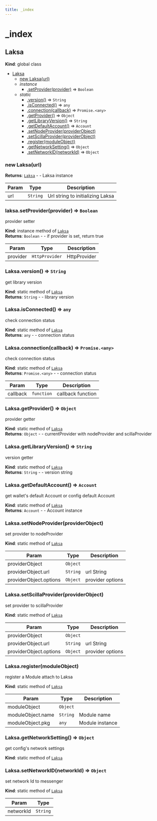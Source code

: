 ```yaml
---
title: _index
---
```


# _index

<a name="Laksa"></a>

## Laksa
**Kind**: global class  

* [Laksa](#Laksa)
    * [new Laksa(url)](#new_Laksa_new)
    * _instance_
        * [.setProvider(provider)](#Laksa+setProvider) ⇒ <code>Boolean</code>
    * _static_
        * [.version()](#Laksa.version) ⇒ <code>String</code>
        * [.isConnected()](#Laksa.isConnected) ⇒ <code>any</code>
        * [.connection(callback)](#Laksa.connection) ⇒ <code>Promise.&lt;any&gt;</code>
        * [.getProvider()](#Laksa.getProvider) ⇒ <code>Object</code>
        * [.getLibraryVersion()](#Laksa.getLibraryVersion) ⇒ <code>String</code>
        * [.getDefaultAccount()](#Laksa.getDefaultAccount) ⇒ <code>Account</code>
        * [.setNodeProvider(providerObject)](#Laksa.setNodeProvider)
        * [.setScillaProvider(providerObject)](#Laksa.setScillaProvider)
        * [.register(moduleObject)](#Laksa.register)
        * [.getNetworkSetting()](#Laksa.getNetworkSetting) ⇒ <code>Object</code>
        * [.setNetworkID(networkId)](#Laksa.setNetworkID) ⇒ <code>Object</code>

<a name="new_Laksa_new"></a>

### new Laksa(url)
**Returns**: [<code>Laksa</code>](#Laksa) - - Laksa instance  

| Param | Type | Description |
| --- | --- | --- |
| url | <code>String</code> | Url string to initializing Laksa |

<a name="Laksa+setProvider"></a>

### laksa.setProvider(provider) ⇒ <code>Boolean</code>
provider setter

**Kind**: instance method of [<code>Laksa</code>](#Laksa)  
**Returns**: <code>Boolean</code> - - if provider is set, return true  

| Param | Type | Description |
| --- | --- | --- |
| provider | <code>HttpProvider</code> | HttpProvider |

<a name="Laksa.version"></a>

### Laksa.version() ⇒ <code>String</code>
get library version

**Kind**: static method of [<code>Laksa</code>](#Laksa)  
**Returns**: <code>String</code> - - library version  
<a name="Laksa.isConnected"></a>

### Laksa.isConnected() ⇒ <code>any</code>
check connection status

**Kind**: static method of [<code>Laksa</code>](#Laksa)  
**Returns**: <code>any</code> - - connection status  
<a name="Laksa.connection"></a>

### Laksa.connection(callback) ⇒ <code>Promise.&lt;any&gt;</code>
check connection status

**Kind**: static method of [<code>Laksa</code>](#Laksa)  
**Returns**: <code>Promise.&lt;any&gt;</code> - - connection status  

| Param | Type | Description |
| --- | --- | --- |
| callback | <code>function</code> | callback function |

<a name="Laksa.getProvider"></a>

### Laksa.getProvider() ⇒ <code>Object</code>
provider getter

**Kind**: static method of [<code>Laksa</code>](#Laksa)  
**Returns**: <code>Object</code> - - currentProvider with nodeProvider and scillaProvider  
<a name="Laksa.getLibraryVersion"></a>

### Laksa.getLibraryVersion() ⇒ <code>String</code>
version getter

**Kind**: static method of [<code>Laksa</code>](#Laksa)  
**Returns**: <code>String</code> - - version string  
<a name="Laksa.getDefaultAccount"></a>

### Laksa.getDefaultAccount() ⇒ <code>Account</code>
get wallet's default Account or config default Account

**Kind**: static method of [<code>Laksa</code>](#Laksa)  
**Returns**: <code>Account</code> - - Account instance  
<a name="Laksa.setNodeProvider"></a>

### Laksa.setNodeProvider(providerObject)
set provider to nodeProvider

**Kind**: static method of [<code>Laksa</code>](#Laksa)  

| Param | Type | Description |
| --- | --- | --- |
| providerObject | <code>Object</code> |  |
| providerObject.url | <code>String</code> | url String |
| providerObject.options | <code>Object</code> | provider options |

<a name="Laksa.setScillaProvider"></a>

### Laksa.setScillaProvider(providerObject)
set provider to scillaProvider

**Kind**: static method of [<code>Laksa</code>](#Laksa)  

| Param | Type | Description |
| --- | --- | --- |
| providerObject | <code>Object</code> |  |
| providerObject.url | <code>String</code> | url String |
| providerObject.options | <code>Object</code> | provider options |

<a name="Laksa.register"></a>

### Laksa.register(moduleObject)
register a Module attach to Laksa

**Kind**: static method of [<code>Laksa</code>](#Laksa)  

| Param | Type | Description |
| --- | --- | --- |
| moduleObject | <code>Object</code> |  |
| moduleObject.name | <code>String</code> | Module name |
| moduleObject.pkg | <code>any</code> | Module instance |

<a name="Laksa.getNetworkSetting"></a>

### Laksa.getNetworkSetting() ⇒ <code>Object</code>
get config's network settings

**Kind**: static method of [<code>Laksa</code>](#Laksa)  
<a name="Laksa.setNetworkID"></a>

### Laksa.setNetworkID(networkId) ⇒ <code>Object</code>
set network Id to messenger

**Kind**: static method of [<code>Laksa</code>](#Laksa)  

| Param | Type |
| --- | --- |
| networkId | <code>String</code> | 

